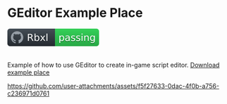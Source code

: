 # GEditor Example Place
<div align="left">
	<a href="https://www.roblox.com/groups/33231285/The-Mountain-Games#!/about">
		<img src="https://github.com/gdr1461/GEditor/blob/main/svgviewer-output.svg" alt="Roblox Group">
	</a>
</div>
<br>

Example of how to use GEditor to create in-game script editor.
[Download example place]()

https://github.com/user-attachments/assets/f5f27633-0dac-4f0b-a756-c236971d0761
